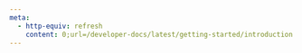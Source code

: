 ```yaml
---
meta:
  - http-equiv: refresh
    content: 0;url=/developer-docs/latest/getting-started/introduction.html
---
```


